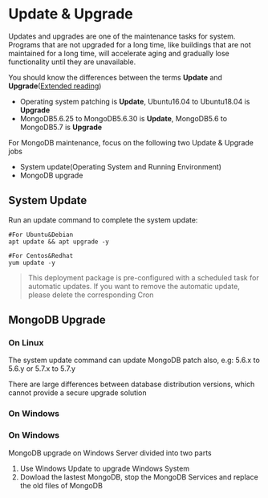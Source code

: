 # Update & Upgrade

Updates and upgrades are one of the maintenance tasks for system. Programs that are not upgraded for a long time, like buildings that are not maintained for a long time, will accelerate aging and gradually lose functionality until they are unavailable.

You should know the differences between the terms **Update** and **Upgrade**([Extended reading](https://support.websoft9.com/docs/faq/tech-upgrade.html#update-vs-upgrade))
- Operating system patching is **Update**, Ubuntu16.04 to Ubuntu18.04 is **Upgrade**
- MongoDB5.6.25 to MongoDB5.6.30 is **Update**, MongoDB5.6 to MongoDB5.7 is **Upgrade**

For MongoDB maintenance, focus on the following two Update & Upgrade jobs

- System update(Operating System and Running Environment) 
- MongoDB upgrade 

## System Update

Run an update command to complete the system update:

``` shell
#For Ubuntu&Debian
apt update && apt upgrade -y

#For Centos&Redhat
yum update -y
```
> This deployment package is pre-configured with a scheduled task for automatic updates. If you want to remove the automatic update, please delete the corresponding Cron

## MongoDB Upgrade

### On Linux

The system update command can update MongoDB patch also, e.g: 5.6.x to 5.6.y or 5.7.x to 5.7.y

There are large differences between database distribution versions, which cannot provide a secure upgrade solution

### On Windows

### On Windows

MongoDB upgrade on Windows Server divided into two parts

1. Use Windows Update to upgrade Windows System
2. Dowload the lastest MongoDB, stop the MongoDB Services and replace the old files of MongoDB